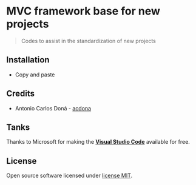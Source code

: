 # MVC framework base for new projects
> Codes to assist in the standardization of new projects

## Installation

- Copy and paste

## Credits

- Antonio Carlos Doná - [acdona](https://guithub.com/acdona)

## Tanks

Thanks to Microsoft for making the [**Visual Studio Code**](https://code.visualstudio.com/) available for free. 

## License

Open source software licensed under [license MIT](/LICENSE).
